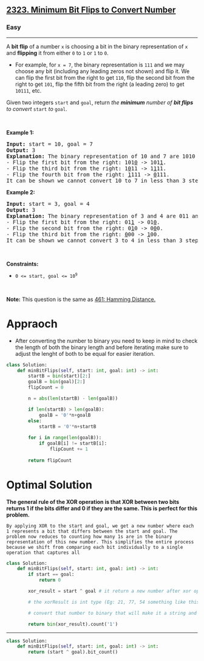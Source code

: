 <h2><a href="https://leetcode.com/problems/minimum-bit-flips-to-convert-number">2323. Minimum Bit Flips to Convert Number</a></h2><h3>Easy</h3><hr><p>A <strong>bit flip</strong> of a number <code>x</code> is choosing a bit in the binary representation of <code>x</code> and <strong>flipping</strong> it from either <code>0</code> to <code>1</code> or <code>1</code> to <code>0</code>.</p>

<ul>
	<li>For example, for <code>x = 7</code>, the binary representation is <code>111</code> and we may choose any bit (including any leading zeros not shown) and flip it. We can flip the first bit from the right to get <code>110</code>, flip the second bit from the right to get <code>101</code>, flip the fifth bit from the right (a leading zero) to get <code>10111</code>, etc.</li>
</ul>

<p>Given two integers <code>start</code> and <code>goal</code>, return<em> the <strong>minimum</strong> number of <strong>bit flips</strong> to convert </em><code>start</code><em> to </em><code>goal</code>.</p>

<p>&nbsp;</p>
<p><strong class="example">Example 1:</strong></p>

<pre>
<strong>Input:</strong> start = 10, goal = 7
<strong>Output:</strong> 3
<strong>Explanation:</strong> The binary representation of 10 and 7 are 1010 and 0111 respectively. We can convert 10 to 7 in 3 steps:
- Flip the first bit from the right: 101<u>0</u> -&gt; 101<u>1</u>.
- Flip the third bit from the right: 1<u>0</u>11 -&gt; 1<u>1</u>11.
- Flip the fourth bit from the right: <u>1</u>111 -&gt; <u>0</u>111.
It can be shown we cannot convert 10 to 7 in less than 3 steps. Hence, we return 3.</pre>

<p><strong class="example">Example 2:</strong></p>

<pre>
<strong>Input:</strong> start = 3, goal = 4
<strong>Output:</strong> 3
<strong>Explanation:</strong> The binary representation of 3 and 4 are 011 and 100 respectively. We can convert 3 to 4 in 3 steps:
- Flip the first bit from the right: 01<u>1</u> -&gt; 01<u>0</u>.
- Flip the second bit from the right: 0<u>1</u>0 -&gt; 0<u>0</u>0.
- Flip the third bit from the right: <u>0</u>00 -&gt; <u>1</u>00.
It can be shown we cannot convert 3 to 4 in less than 3 steps. Hence, we return 3.
</pre>

<p>&nbsp;</p>
<p><strong>Constraints:</strong></p>

<ul>
	<li><code>0 &lt;= start, goal &lt;= 10<sup>9</sup></code></li>
</ul>

<p>&nbsp;</p>
<p><strong>Note:</strong> This question is the same as <a href="https://leetcode.com/problems/hamming-distance/description/" target="_blank">461: Hamming Distance.</a></p>

# Appraoch 
* After converting the number to binary you need to keep in mind to check the length of both the binary length and before iterating make sure to adjust the lenght of both to be equal for easier iteration.

```python
class Solution:
    def minBitFlips(self, start: int, goal: int) -> int:
        startB = bin(start)[2:]
        goalB = bin(goal)[2:]
        flipCount = 0

        n = abs(len(startB) - len(goalB))

        if len(startB) > len(goalB):
            goalB = '0'*n+goalB
        else:
            startB = '0'*n+startB
        
        for i in range(len(goalB)):
            if goalB[i] != startB[i]:
                flipCount += 1
        
        return flipCount
```

# Optimal Solution
**The general rule of the XOR operation is that XOR between two bits returns 1 if the bits differ and 0 if they are the same. This is perfect for this problem.**

```
By applying XOR to the start and goal, we get a new number where each 1 represents a bit that differs between the start and goal. The problem now reduces to counting how many 1s are in the binary representation of this new number. This simplifies the entire process because we shift from comparing each bit individually to a single operation that captures all
```

```python
class Solution:
    def minBitFlips(self, start: int, goal: int) -> int:
        if start == goal:
            return 0

        xor_result = start ^ goal # it return a new number after xor operation

        # the xorResult is int type (Eg: 21, 77, 54 something like this)

        # convert that number to binary that will make it a string and count char 1 and return it or 

        return bin(xor_result).count('1')
```

------

```python
class Solution:
    def minBitFlips(self, start: int, goal: int) -> int:
        return (start ^ goal).bit_count()
```
